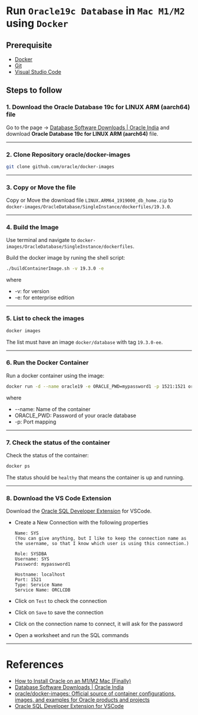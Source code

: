 # Run ```Oracle19c Database``` in ```Mac M1/M2``` using ```Docker```

## Prerequisite
- [Docker](https://www.docker.com/)
- [Git](https://git-scm.com/)
- [Visual Studio Code](https://code.visualstudio.com/)

## Steps to follow

### 1. Download the Oracle Database 19c for LINUX ARM (aarch64) file
Go to the page -> [Database Software Downloads | Oracle India](https://www.oracle.com/in/database/technologies/oracle-database-software-downloads.html) and download **Oracle Database 19c for LINUX ARM (aarch64)** file.

---

### 2. Clone Repository oracle/docker-images
```bash
git clone github.com/oracle/docker-images
```

---

### 3. Copy or Move the file
Copy or Move the download file ```LINUX.ARM64_1919000_db_home.zip``` to ```docker-images/OracleDatabase/SingleInstance/dockerfiles/19.3.0```.

---

### 4. Build the Image
Use terminal and navigate to ```docker-images/OracleDatabase/SingleInstance/dockerfiles```.

Build the docker image by runing the shell script:
```bash
./buildContainerImage.sh -v 19.3.0 -e
```
where
 - -v: for version
 - -e: for enterprise edition

---

### 5. List to check the images
```bash
docker images
```
The list must have an image ```docker/database``` with tag ```19.3.0-ee```.

---

### 6. Run the Docker Container
Run a docker container using the image:
```bash
docker run -d --name oracle19 -e ORACLE_PWD=mypassword1 -p 1521:1521 oracle/database:19.3.0-ee
```
where
  - --name: Name of the container
  - ORACLE_PWD: Password of your oracle database
  - -p: Port mapping

---

### 7. Check the status of the container
Check the status of the container: 
```bash
docker ps
```
The status should be ```healthy``` that means the container is up and running.

---

### 8. Download the VS Code Extension
Download the [Oracle SQL Developer Extension](https://marketplace.visualstudio.com/items?itemName=Oracle.sql-developer) for VSCode.
- Create a New Connection with the following properties
  ```text
  Name: SYS 
  (You can give anything, but I like to keep the connection name as the username, so that I know which user is using this connection.)

  Role: SYSDBA
  Username: SYS
  Password: mypassword1

  Hostname: localhost
  Port: 1521
  Type: Service Name
  Service Name: ORCLCDB
  ```

- Click on ```Test``` to check the connection
- Click on ```Save``` to save the connection
- Click on the connection name to connect, it will ask for the password
- Open a worksheet and run the SQL commands

---

# References
- [How to Install Oracle on an M1/M2 Mac (Finally)](https://www.youtube.com/watch?v=uxvoMhkKUPE)
- [Database Software Downloads | Oracle India](https://www.oracle.com/in/database/technologies/oracle-database-software-downloads.html)
- [oracle/docker-images: Official source of container configurations, images, and examples for Oracle products and projects](https://github.com/oracle/docker-images)
- [Oracle SQL Developer Extension for VSCode](https://marketplace.visualstudio.com/items?itemName=Oracle.sql-developer)